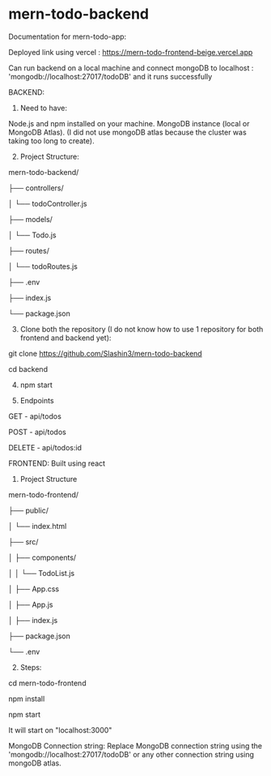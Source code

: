 # mern-todo-backend

Documentation for mern-todo-app:

Deployed link using vercel : https://mern-todo-frontend-beige.vercel.app

Can run backend on a local machine and connect mongoDB to localhost : 'mongodb://localhost:27017/todoDB' and it runs successfully


BACKEND:

1. Need to have:
   
  Node.js and npm installed on your machine.
  MongoDB instance (local or MongoDB Atlas). (I did not use mongoDB atlas because the cluster was taking too long to create).

2. Project Structure:

  mern-todo-backend/

  ├── controllers/

  │   └── todoController.js

  ├── models/

  │   └── Todo.js

  ├── routes/

  │   └── todoRoutes.js

  ├── .env

  ├── index.js

  └── package.json

3. Clone both the repository (I do not know how to use 1 repository for both frontend and backend yet):

  git clone https://github.com/Slashin3/mern-todo-backend

  cd backend

4. npm start


5. Endpoints


GET - api/todos

POST - api/todos

DELETE - api/todos:id

FRONTEND:
Built using react

1. Project Structure

  mern-todo-frontend/

  ├── public/

  │   └── index.html

  ├── src/

  │   ├── components/

  │   │   └── TodoList.js

  │   ├── App.css

  │   ├── App.js

  │   ├── index.js

  ├── package.json

  └── .env

2. Steps:


  cd mern-todo-frontend

  npm install

  npm start

It will start on "localhost:3000"

MongoDB Connection string:
Replace MongoDB connection string using the 'mongodb://localhost:27017/todoDB' or any other connection string using mongoDB atlas.
